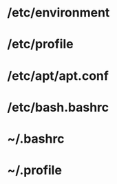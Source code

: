 # /etc/environment

# /etc/profile

# /etc/apt/apt.conf

# /etc/bash.bashrc

# ~/.bashrc

# ~/.profile

